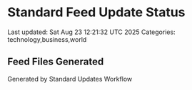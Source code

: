 # Standard Feed Update Status
Last updated: Sat Aug 23 12:21:32 UTC 2025
Categories: technology,business,world

## Feed Files Generated

Generated by Standard Updates Workflow
